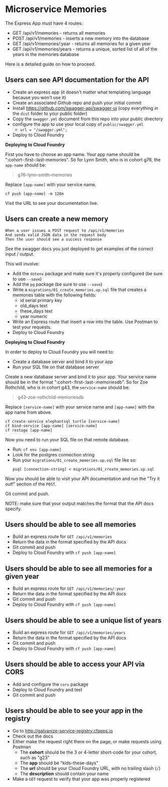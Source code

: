 # Microservice Memories

The Express App must have 4 routes:

- GET /api/v1/memories - returns all memories
- POST /api/v1/memories - inserts a new memory into the database
- GET /api/v1/memories/:year - returns all memories for a given year
- GET /api/v1/memories/years - returns a unique, sorted list of all of the years in the memories database

Here is a detailed guide on how to proceed.

## Users can see API documentation for the API

- Create an express app (it doesn't matter what templating language because you won't use it)
- Create an associated Github repo and push your initial commit
- Install https://github.com/swagger-api/swagger-ui (copy everything in the `dist` folder to your public folder)
- Copy the `swagger.yml` document from this repo into your public directory
- configure the app to use your local copy of `public/swagger.yml`
  - `url = "/swagger.yml";`
- Deploy to Cloud Foundry

**Deploying to Cloud Foundry**

First you have to choose an app name.  Your app name should be ":cohort-:first-:last-memories".  So for Lynn Smith, who is in cohort g76, the `app-name` should be:

> g76-lynn-smith-memories

Replace `[app-name]` with your service name.

```
cf push [app-name] -m 128m
```

Visit the URL to see your documentation live.

## Users can create a new memory

```
When a user issues a POST request to /api/v1/memories
And sends valid JSON data in the request body
Then the user should see a success response
```

See the swagger docs you just deployed to get examples of the correct input / output.

This will involve:

- Add the `dotenv` package and make sure it's properly configured (be sure to use `--save`)
- Add the `pg` package (be sure to use `--save`)
- Write a `migrations/01_create_memories.up.sql` file that creates a memories table with the following fields:
  - id serial primary key
  - old_days text
  - these_days text
  - year numeric
- Write an Express route that insert a row into the table.  Use Postman to test your requests.
- Deploy to Cloud Foundry

**Deploying to Cloud Foundry**

In order to deploy to Cloud Foundry you will need to:

- Create a database server and bind it to your app
- Run your SQL file on that database server

Create a new database server and bind it to your app.  Your service name should be in the format ":cohort-:first-:last-:memoriesdb".  So for Zoe Rothchild, who is in cohort g43, the `service-name` should be:

> g43-zoe-rothchild-memoriesdb

Replace `[service-name]` with your service name and `[app-name]` with the app name from above.

```
cf create-service elephantsql turtle [service-name]
cf bind-service [app-name] [service-name]
cf restage [app-name]
```

Now you need to run your SQL file on that remote database.  

- Run: `cf env [app-name]`
- Look for the postgres connection string
- Run your `migrations/01_create_memories.up.sql` file like so:
  ```
  psql [connection-string] < migrations/01_create_memories.up.sql
  ```

Now you should be able to visit your API documentation and run the "Try it out!" section of the `POST`.

Git commit and push.

NOTE: make sure that your output matches the format that the API docs specify.

## Users should be able to see all memories

- Build an express route for `GET /api/v1/memories`
- Return the data in the format specified by the API docs
- Git commit and push
- Deploy to Cloud Foundry with `cf push [app-name]`

## Users should be able to see all memories for a given year

- Build an express route for `GET /api/v1/memories/:year`
- Return the data in the format specified by the API docs
- Git commit and push
- Deploy to Cloud Foundry with `cf push [app-name]`

## Users should be able to see a unique list of years

- Build an express route for `GET /api/v1/memories/years`
- Return the data in the format specified by the API docs
- Git commit and push
- Deploy to Cloud Foundry with `cf push [app-name]`

## Users should be able to access your API via CORS

- Add and configure the `cors` package
- Deploy to Cloud Foundry and test
- Git commit and push

## Users should be able to see your app in the registry

- Go to http://galvanize-service-registry.cfapps.io
- Check out the docs
- Either make the request right there on the page, or make requests using Postman
  - The **cohort** should be the 3 or 4-letter short-code for your cohort, such as "g23"
  - The **app** should be "kids-these-days"
  - The **url** should be your Cloud Foundry URL, with no trailing slash (`/`)
  - The **description** should contain your name
- Make a `GET` request to verify that your app was properly registered
